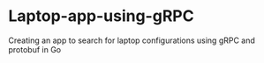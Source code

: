 # Laptop-app-using-gRPC
Creating an app to search for laptop configurations using gRPC and protobuf in Go
